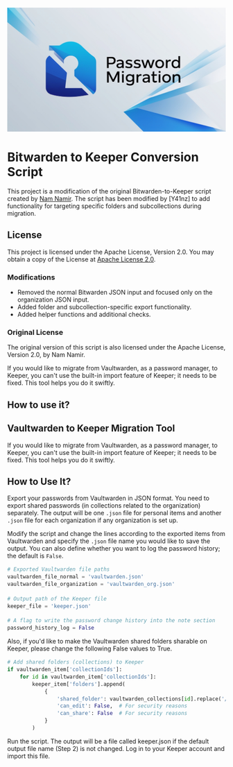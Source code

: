 ![Logo](./Logo.jpg)
# Bitwarden to Keeper Conversion Script

This project is a modification of the original Bitwarden-to-Keeper script created by [Nam Namir](https://github.com/namnamir/Bitwarden-to-Keeper). The script has been modified by [Y41nz] to add functionality for targeting specific folders and subcollections during migration.

## License

This project is licensed under the Apache License, Version 2.0. You may obtain a copy of the License at [Apache License 2.0](http://www.apache.org/licenses/LICENSE-2.0).

### Modifications

- Removed the normal Bitwarden JSON input and focused only on the organization JSON input.
- Added folder and subcollection-specific export functionality.
- Added helper functions and additional checks.

### Original License

The original version of this script is also licensed under the Apache License, Version 2.0, by Nam Namir.

If you would like to migrate from Vaultwarden, as a password manager, to Keeper, you can't use the built-in import feature of Keeper; it needs to be fixed. This tool helps you do it swiftly.

## How to use it?

## Vaultwarden to Keeper Migration Tool

If you would like to migrate from Vaultwarden, as a password manager, to Keeper, you can't use the built-in import feature of Keeper; it needs to be fixed. This tool helps you do it swiftly.

## How to Use It?

Export your passwords from Vaultwarden in JSON format. You need to export shared passwords (in collections related to the organization) separately. The output will be one `.json` file for personal items and another `.json` file for each organization if any organization is set up.

Modify the script and change the lines according to the exported items from Vaultwarden and specify the `.json` file name you would like to save the output. You can also define whether you want to log the password history; the default is `False`.

```python
# Exported Vaultwarden file paths
vaultwarden_file_normal = 'vaultwarden.json'
vaultwarden_file_organization = 'vaultwarden_org.json'

# Output path of the Keeper file
keeper_file = 'keeper.json'

# A flag to write the password change history into the note section
password_history_log = False
```

Also, if you'd like to make the Vaultwarden shared folders sharable on Keeper, please change the following False values to True.

```python
# Add shared folders (collections) to Keeper
if vaultwarden_item['collectionIds']:
    for id in vaultwarden_item['collectionIds']:
        keeper_item['folders'].append(
            {
                'shared_folder': vaultwarden_collections[id].replace('/', '\\'),
                'can_edit': False,  # For security reasons
                'can_share': False  # For security reasons
            }
        )
```

Run the script. The output will be a file called keeper.json if the default output file name (Step 2) is not changed.
Log in to your Keeper account and import this file.
